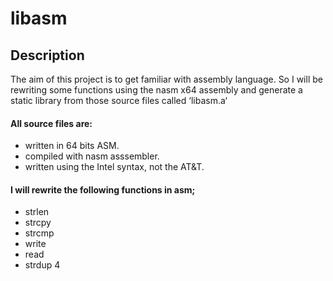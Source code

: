 # libasm

## Description

The aim of this project is to get familiar with assembly language. So I will be rewriting some functions using the nasm x64 assembly and generate a static
library from those source files called ‘libasm.a‘

#### All source files are:

* written in 64 bits ASM.
* compiled with nasm asssembler.
* written using the Intel syntax, not the AT&T.

#### I will rewrite the following functions in asm;

* strlen
* strcpy
* strcmp
* write
* read
* strdup
4
